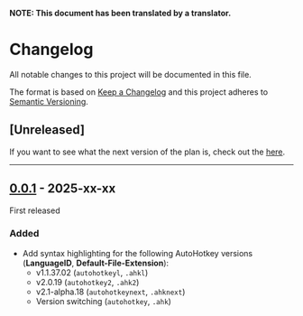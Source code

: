 **NOTE: This document has been translated by a translator.**

# Changelog

All notable changes to this project will be documented in this file.

The format is based on [Keep a Changelog][Keep a Changelog] and this project adheres to [Semantic Versioning][Semantic Versioning].

## \[Unreleased\]
If you want to see what the next version of the plan is, check out the [here](https://github.com/zero-plusplus/autohotkey-devtools/labels/milestone).

---

## [0.0.1] - 2025-xx-xx

First released

### Added

* Add syntax highlighting for the following AutoHotkey versions (**LanguageID**, **Default-File-Extension**):
  - v1.1.37.02 (`autohotkeyl`, `.ahkl`)
  - v2.0.19 (`autohotkey2`, `.ahk2`)
  - v2.1-alpha.18 (`autohotkeynext`, `.ahknext`)
  - Version switching (`autohotkey`, `.ahk`)

<!-- Links -->
[Keep a Changelog]: https://keepachangelog.com/
[Semantic Versioning]: https://semver.org/

<!-- Versions -->
[0.0.1]: https://github.com/zero-plusplus/autohotkey-devtools/tree/v0.0.1
